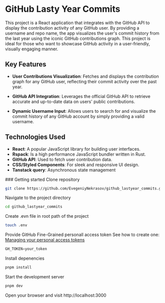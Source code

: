 # GitHub Lasty Year Commits

This project is a React application that integrates with the GitHub API to display the contribution activity of any GitHub user. By providing a username and repo name, the app visualizes the user's commit history from the last year using the iconic GitHub contributions graph. This project is ideal for those who want to showcase GitHub activity in a user-friendly, visually engaging manner.

## Key Features
- **User Contributions Visualization**: Fetches and displays the contribution graph for any GitHub user, reflecting their commit activity over the past year.

- **GitHub API Integration**: Leverages the official GitHub API to retrieve accurate and up-to-date data on users' public contributions.

- **Dynamic Username Input**: Allows users to search for and visualize the commit history of any GitHub account by simply providing a valid username.

## Technologies Used
- **React**: A popular JavaScript library for building user interfaces.
- **Rspack**: Is a high performance JavaScript bundler written in Rust.
- **GitHub API**: Used to fetch user contribution data.
- **CSS/Styled Components**: For sleek and responsive UI design.
- **Tanstack query**: Asynchronous state management

### Getting started
Clone repository
```bash
git clone https://github.com/EvegeniyNekrasov/github_lastyear_commits.git
```

Navigate to the project directory
```bash
cd github_lastyear_commits
```

Create .evn file in root path of the project
```bash
touch .env
```

Provide GitHub Fine-Grained personall access token
See how to create one: [Managing your personal access tokens](https://docs.github.com/en/authentication/keeping-your-account-and-data-secure/managing-your-personal-access-tokens#creating-a-fine-grained-personal-access-token)
```javascript
GH_TOKEN=your_token
```

Install depenencies
```bash
pnpm install
```

Start the development server
```bash
pnpm dev
```

Open your browser and visit http://localhost:3000

